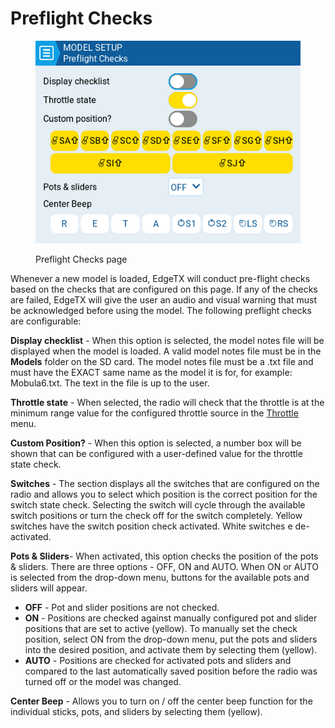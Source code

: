 # Preflight Checks

<figure><img src="../../../../.gitbook/assets/preflightchecks.png" alt=""><figcaption><p>Preflight Checks page</p></figcaption></figure>

Whenever a new model is loaded, EdgeTX will conduct pre-flight checks based on the checks that are configured on this page. If any of the checks are failed, EdgeTX will give the user an audio and visual warning that must be acknowledged before using the model. The following preflight checks are configurable:

**Display checklist** - When this option is selected, the model notes file will be displayed when the model is loaded. A valid model notes file must be in the **Models** folder on the SD card. The model notes file must be a .txt file and must have the EXACT same name as the model it is for, for example: Mobula6.txt. The text in the file is up to the user.

**Throttle state** - When selected, the radio will check that the throttle is at the minimum range value for the configured throttle source in the [Throttle](throttle.md) menu.

**Custom Position?** - When this option is selected, a number box will be shown that can be configured with a user-defined value for the throttle state check. &#x20;

**Switches** - The section displays all the switches that are configured on the radio and allows you to select which position is the correct position for the switch state check. Selecting the switch will cycle through the available switch positions or turn the check off for the switch completely. Yellow switches have the switch position check activated. White switches e de-activated.

**Pots & Sliders**- When activated, this option checks the position of the pots & sliders. There are three options - OFF, ON and AUTO. When ON or AUTO is selected from the drop-down menu, buttons for the available pots and sliders will appear.&#x20;

* **OFF** - Pot and slider positions are not checked.
* **ON** - Positions are checked against manually configured pot and slider positions that are set to active (yellow). To manually set the check position, select ON from the drop-down menu, put the pots and sliders into the desired position, and activate them by selecting them (yellow).
* **AUTO** - Positions are checked for activated pots and sliders and compared to the last automatically saved position before the radio was turned off or the model was changed.

**Center Beep** - Allows you to turn on / off the center beep function for the individual sticks, pots, and sliders by selecting them (yellow).&#x20;
